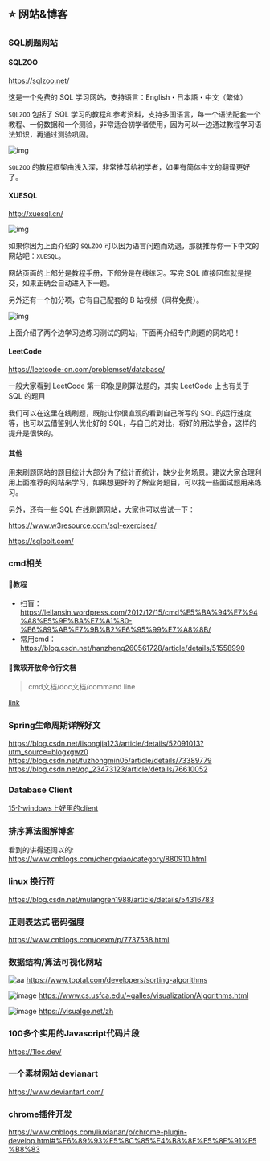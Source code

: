## :star: 网站&博客

### SQL刷题网站

#### SQLZOO

https://sqlzoo.net/

这是一个免费的 SQL 学习网站，支持语言：English・日本語・中文（繁体）

`SQLZOO` 包括了 SQL 学习的教程和参考资料，支持多国语言，每一个语法配套一个教程、一份数据和一个测验，非常适合初学者使用，因为可以一边通过教程学习语法知识，再通过测验巩固。

![img](https://mmbiz.qpic.cn/mmbiz_png/tXYict40xfLg4d2acUQeibw8gkIrj9B8O0Qz5aH2ibzqqBr5vmOzYxNBSV2psT1va6oGD5mCjZmicJb6bvJaTwA0Ww/640?wx_fmt=png&tp=webp&wxfrom=5&wx_lazy=1&wx_co=1)

`SQLZOO` 的教程框架由浅入深，非常推荐给初学者，如果有简体中文的翻译更好了。

#### XUESQL

http://xuesql.cn/

![img](https://mmbiz.qpic.cn/mmbiz_png/tXYict40xfLg4d2acUQeibw8gkIrj9B8O08mWJeX5Wam69lTvVKG79WcIO2VoqX0GatK8cZ7lpCjj9lZwSwqUEqQ/640?wx_fmt=png&tp=webp&wxfrom=5&wx_lazy=1&wx_co=1)

如果你因为上面介绍的 `SQLZOO` 可以因为语言问题而劝退，那就推荐你一下中文的网站吧：`XUESQL`。

网站页面的上部分是教程手册，下部分是在线练习。写完 SQL 直接回车就是提交，如果正确会自动进入下一题。

另外还有一个加分项，它有自己配套的 B 站视频（同样免费）。

![img](https://mmbiz.qpic.cn/mmbiz_png/tXYict40xfLg4d2acUQeibw8gkIrj9B8O0scXnpOkOlsP3Jmbv6aSeRfm6KEsTTN2NtLonTkIufCd6HmETzswmIQ/640?wx_fmt=png&tp=webp&wxfrom=5&wx_lazy=1&wx_co=1)

上面介绍了两个边学习边练习测试的网站，下面再介绍专门刷题的网站吧！

#### LeetCode

https://leetcode-cn.com/problemset/database/

一般大家看到 LeetCode 第一印象是刷算法题的，其实 LeetCode 上也有关于 SQL 的题目

我们可以在这里在线刷题，既能让你很直观的看到自己所写的 SQL 的运行速度等，也可以去借鉴别人优化好的 SQL，与自己的对比，将好的用法学会，这样的提升是很快的。

#### 其他

用来刷题网站的题目统计大部分为了统计而统计，缺少业务场景。建议大家合理利用上面推荐的网站来学习，如果想更好的了解业务题目，可以找一些面试题用来练习。

另外，还有一些 SQL 在线刷题网站，大家也可以尝试一下：

https://www.w3resource.com/sql-exercises/

https://sqlbolt.com/



### cmd相关

#### :small_blue_diamond:教程
- 扫盲：https://lellansin.wordpress.com/2012/12/15/cmd%E5%BA%94%E7%94%A8%E5%9F%BA%E7%A1%80-%E6%89%AB%E7%9B%B2%E6%95%99%E7%A8%8B/
- 常用cmd：https://blog.csdn.net/hanzheng260561728/article/details/51558990

#### :small_blue_diamond:微软开放命令行文档

>  cmd文档/doc文档/command line

[link](http://download.microsoft.com/download/5/8/9/58911986-D4AD-4695-BF63-F734CD4DF8F2/ws-commands.pdf)


### Spring生命周期详解好文


https://blog.csdn.net/lisongjia123/article/details/52091013?utm_source=blogxgwz0
https://blog.csdn.net/fuzhongmin05/article/details/73389779
https://blog.csdn.net/qq_23473123/article/details/76610052


### Database Client

[15个windows上好用的client](https://www.slant.co/topics/53/~best-mysql-client-applications-for-windows)

### 排序算法图解博客

看到的讲得还阔以的: https://www.cnblogs.com/chengxiao/category/880910.html

### linux 换行符

https://blog.csdn.net/mulangren1988/article/details/54316783

### 正则表达式 密码强度

https://www.cnblogs.com/cexm/p/7737538.html


### 数据结构/算法可视化网站

![aa](https://image.youyinnn.top/sorting-algorithms.png)
https://www.toptal.com/developers/sorting-algorithms


![image](https://user-images.githubusercontent.com/23525754/40883611-f49dc906-6733-11e8-822f-b3f441f11da7.png)
https://www.cs.usfca.edu/~galles/visualization/Algorithms.html

![image](https://user-images.githubusercontent.com/23525754/40886561-d4282520-676c-11e8-8312-223025512f6d.png)
https://visualgo.net/zh


### 100多个实用的Javascript代码片段

https://1loc.dev/

### 一个素材网站 devianart


https://www.deviantart.com/


### chrome插件开发

https://www.cnblogs.com/liuxianan/p/chrome-plugin-develop.html#%E6%89%93%E5%8C%85%E4%B8%8E%E5%8F%91%E5%B8%83

